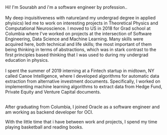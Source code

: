 Hi! I'm Sourabh and i'm a software engineer by profession..
<br />
<br />
My deep inquisitiveness with nature(and my undergrad degree in applied phyisics) led me to work on interesting projects in Theoretical Physics and Computational Neuroscience.  I moved to US in 2018 for Grad school at Columbia where I've worked on projects at the intersection of Software Engineering, Data Science and Machine Learning. Many skills were acquired here, both technical and life skills; the most important of them being thinking in terms of abstractions, which was in stark contrast to the first principles based thinking that I was used to during my undergrad education in physics.
<br />
<br />
I spent the summer of 2019 interning at a Fintech startup in midtown, NY called Canoe Intelligence, where I developed algorithms for automatic data extraction from alternative investment documents. Specifically, I worked on implementing machine learning algorithms to extract data from Hedge Fund, Private Equity and Venture Capital documents. 
<br />
<br />

After graduating from Columbia, I joined Oracle as a software engineer and am working as backend developer for OCI.

With the little time that i have between work and projects, I spend my time playing basketball and reading books. 
